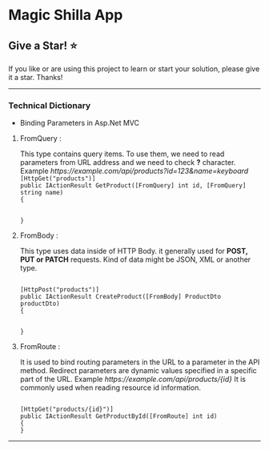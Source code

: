 ﻿﻿
# Magic Shilla App 

## Give a Star! :star:
If you like or are using this project to learn or start your solution, please give it a star. Thanks!


<hr/>

### Technical Dictionary
* Binding Parameters in Asp.Net MVC

<ol>
<li>FromQuery : <p> This type contains query items. To use them,  we need to read parameters 
from URL address and we need to check <b>?</b> character.
Example <i>https://example.com/api/products?id=123&name=keyboard</i>

<code>
[HttpGet("products")]
public IActionResult GetProduct([FromQuery] int id, [FromQuery] string name)
{

}
</code>

</p>
</li>
<li>FromBody : <p> This type uses data inside of HTTP Body. it generally used for <b>POST, PUT or PATCH</b> requests.
Kind of data might be JSON, XML or another type.
</p>

<code>
[HttpPost("products")]
public IActionResult CreateProduct([FromBody] ProductDto productDto)
{
   
}
</code>
</li>
<li>FromRoute : <p>It is used to bind routing parameters in the URL to a parameter in the API method. Redirect parameters are dynamic values specified in a specific part of the URL.
Example <i>https://example.com/api/products/{id}</i> It is commonly used when reading resource id information.
</p>
<code>
[HttpGet("products/{id}")]
public IActionResult GetProductById([FromRoute] int id)
{
}
</code>
</li>
</ol>

<hr/>